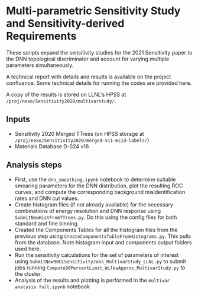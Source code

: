 # Multi-parametric Sensitivity Study and Sensitivity-derived Requirements

These scripts expand the sensitivity studies for the 2021 Sensitivity paper to the DNN topological discriminator and account for varying multiple parameters simultaneously. 

A technical report with details and results is available on the project confluence. Some technical details for running the codes are provided here.

A copy of the results is stored on LLNL's HPSS at `/proj/nexo/Sensitivity2020/multivarstudy/`.

## Inputs

- Sensitivity 2020 Merged TTrees (on HPSS storage at `/proj/nexo/Sensitivity2020/merged-v11-mcid-labels/`)
- Materials Database D-024 v16

## Analysis steps

- First, use the `dnn_smoothing.ipynb` notebook to determine suitable smearing parameters for the DNN distribution, plot the resulting ROC curves, and compute the corresponding background misidentification rates and DNN cut values.
- Create histogram files (if not already available) for the necessary combinations of energy resolution and DNN response using `SubmitNewHistFromTTrees.py`. Do this using the config files for both standard and fine binning. 
- Created the Components Tables for all the histogram files from the previous step using `CreateComponentsTableFromHistograms.py`. This pulls from the database. Note histogram input and components output folders used here.
- Run the sensitivity calculations for the set of parameters of interest using `SubmitNew90CLSensitivityJobs_MultivarStudy_LLNL.py` to submit jobs running `Compute90PercentLimit_WilksApprox_MultivarStudy.py` to the cluster.
- Analysis of the results and plotting is performed in the `multivar analysis full.ipynb` notebook